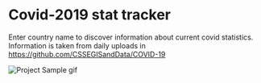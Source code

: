 # Covid-2019 stat tracker  
Enter country name to discover information about current covid statistics.  
Information is taken from daily uploads in https://github.com/CSSEGISandData/COVID-19  

![Project Sample gif](https://media3.giphy.com/media/6hh6ULxvAvPMJqOqAO/giphy.gif)
